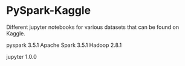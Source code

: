 # PySpark-Kaggle

Different jupyter notebooks for various datasets that can be found on Kaggle.

pyspark 3.5.1
Apache Spark 3.5.1
Hadoop 2.8.1

jupyter 1.0.0